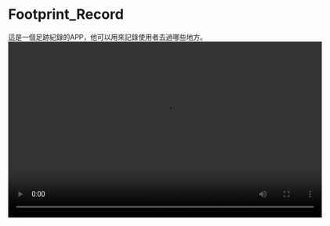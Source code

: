 # Footprint_Record
這是一個足跡紀錄的APP，他可以用來記錄使用者去過哪些地方。
<video width="640" height="360" controls>
  <source src="https://github.com/Lcwei-0708/Footprint_Record/demo/註冊帳號.mp4" type="video/mp4">
</video>
